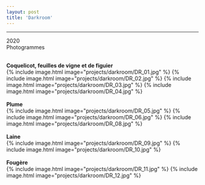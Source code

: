 ```yaml
---
layout: post
title: 'Darkroom'
---
```

---
 2020
 <br>
 Photogrammes
 <br>
 <br>


 **Coquelicot, feuilles de vigne et de figuier**
 <br>
{% include image.html image="projects/darkroom/DR_01.jpg" %}
{% include image.html image="projects/darkroom/DR_02.jpg" %}
{% include image.html image="projects/darkroom/DR_03.jpg" %}
{% include image.html image="projects/darkroom/DR_04.jpg" %}
 <br>
 <br>
 **Plume**
 <br>
{% include image.html image="projects/darkroom/DR_05.jpg" %}
{% include image.html image="projects/darkroom/DR_06.jpg" %}
{% include image.html image="projects/darkroom/DR_08.jpg" %}
 <br>
 <br>
 **Laine**
 <br>
{% include image.html image="projects/darkroom/DR_09.jpg" %}
{% include image.html image="projects/darkroom/DR_10.jpg" %}
 <br>
 <br>
 **Fougère**
 <br>
{% include image.html image="projects/darkroom/DR_11.jpg" %}
{% include image.html image="projects/darkroom/DR_12.jpg" %}

